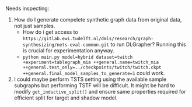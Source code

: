 Needs inspecting:
1. How do I generate compelete synthetic graph data from original data, not just samples.
   - How do i get access to `https://gitlab.ewi.tudelft.nl/dmls/research/graph-synthesizing/nets-eval-common.git` to run DLGrapher? Running this is crucial for experimentation anyway.
   - `python main.py model=hybrid dataset=twitch +experiment=tablegraph_mia ++general.name=twitch_mia ++general.test_only=../checkpoints/twitch/twitch.ckpt ++general.final_model_samples_to_generate=1` could work.
1. I could maybe perform TSTS setting using the available sample subgraphs but performing TSTF will be difficult. It might be hard to modify `get_inductive_split()` and ensure same properties required for efficient split for target and shadow model.  